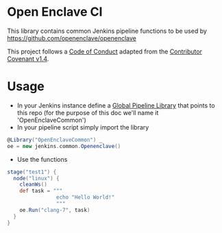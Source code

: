 Open Enclave CI
================
This library contains common Jenkins pipeline functions to be used by https://github.com/openenclave/openenclave

This project follows a [Code of Conduct](docs/CodeOfConduct.md) adapted from the [Contributor Covenant v1.4](https://www.contributor-covenant.org).

Usage
================
- In your Jenkins instance define a [Global Pipeline Library](https://jenkins.io/doc/book/pipeline/shared-libraries/) that points to this repo (for the purpose of this doc we'll name it 'OpenEnclaveCommon')
- In your pipeline script simply import the library
```groovy
@Library("OpenEnclaveCommon") _
oe = new jenkins.common.Openenclave()
```
- Use the functions
```groovy
stage("test1") {
  node("linux") {
    cleanWs()
    def task = """
                echo "Hello World!"
                """
    oe.Run("clang-7", task)
  }
}
```
